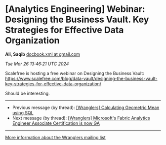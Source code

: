 


[Analytics Engineering] Webinar: Designing the Business Vault. Key Strategies for Effective Data Organization
=============================================================================================================


**Ali, Saqib**
[docbook.xml at gmail.com](mailto:wranglers%40analyticsengineering.net?Subject=Re%3A%20%5BWranglers%5D%20Webinar%3A%20Designing%20the%20Business%20Vault.%20Key%20Strategies%0A%20for%20Effective%20Data%20Organization&In-Reply-To=%3CCABDm0O-Jmdc-UxeyfaffA9xSpj1VOJaakeEOv1nRJLcJFARsKQ%40mail.gmail.com%3E "[Wranglers] Webinar: Designing the Business Vault. Key Strategies for Effective Data Organization")   

*Tue Mar 26 13:46:21 UTC 2024*  

Scalefree is hosting a free webinar on Designing the Business Vault:
<https://www.scalefree.com/blog/data-vault/designing-the-business-vault-key-strategies-for-effective-data-organization/>

Should be interesting.
  
  




---


* Previous message (by thread): [[Wranglers] Calculating Geometric Mean using SQL](000025.html)
* Next message (by thread): [[Wranglers] Microsoft's Fabric Analytics Engineer Associate Certification is now GA](000027.html)




---


[More information about the Wranglers
mailing list](https://analyticsengineering.net/mailman/listinfo/wranglers)  




